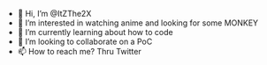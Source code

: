 - 👋 Hi, I’m @ItZThe2X
- 👀 I’m interested in watching anime and looking for some MONKEY
- 🌱 I’m currently learning about how to code
- 💞️ I’m looking to collaborate on a PoC
- 📫 How to reach me? Thru Twitter 

<!---
ItZThe2X/ItZThe2X is a ✨ special ✨ repository because its `README.md` (this file) appears on your GitHub profile.
You can click the Preview link to take a look at your changes.
--->
